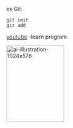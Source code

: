 ex Git:
```
git init
git add

```
[youtube](https://www.youtube.com/watch?v=evz1LqEomTE&list=PLXsBti0EwQ6yLQldACw0V5fIpgsyPg539&index=38)  -learn program

<div>
  <img src ="![ai-illustration-1024x576](https://github.com/user-attachments/assets/844e21ce-78f3-42fd-be7c-da3c66f5b4c2)

" width= "150" height="200">
  ![ai-illustration-1024x576](https://github.com/user-attachments/assets/73a4e023-2db9-462e-9851-e4b7848bc978)


</div>

